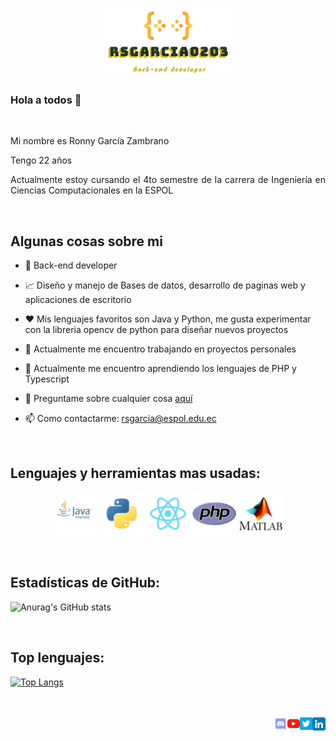 <p align="center"><a href="https://rsgarcia0203.github.io"><img width="40%" src="./assets/gh_profile_logo.png" /></a></p>

### Hola a todos 👋

<br/>

<p align="justify"> Mi nombre es Ronny García Zambrano </p>
<p align="justify"> Tengo 22 años </p>
<p align="justify"> Actualmente estoy cursando el 4to semestre de la carrera de Ingeniería en Ciencias Computacionales en la ESPOL </p>

<br/>


## **Algunas cosas sobre mi**

- 💼 Back-end developer 

- 📈 Diseño y manejo de Bases de datos, desarrollo de paginas web y aplicaciones de escritorio

- ❤️ Mis lenguajes favoritos son Java y Python, me gusta experimentar con la libreria opencv de python para diseñar nuevos proyectos

- 🔭 Actualmente me encuentro trabajando en proyectos personales

- 🌱 Actualmente me encuentro aprendiendo los lenguajes de PHP y Typescript

- 💬 Preguntame sobre cualquier cosa [aquí](https://github.com/rsgarcia0203/rsgarcia0203/issues)

- 📫 Como contactarme: rsgarcia@espol.edu.ec


<br/>

## **Lenguajes y herramientas mas usadas:**  

<p align="center">
<code><img height="70" src="https://raw.githubusercontent.com/github/explore/80688e429a7d4ef2fca1e82350fe8e3517d3494d/topics/java/java.png"></code>
<code><img height="70" src="https://raw.githubusercontent.com/github/explore/80688e429a7d4ef2fca1e82350fe8e3517d3494d/topics/python/python.png"></code>
<code><img height="70" src="https://raw.githubusercontent.com/github/explore/80688e429a7d4ef2fca1e82350fe8e3517d3494d/topics/react/react.png"></code>
<code><img height="70" src="https://raw.githubusercontent.com/github/explore/5c058a388828bb5fde0bcafd4bc867b5bb3f26f3/topics/php/php.png"></code>
<code><img height="70" src="https://raw.githubusercontent.com/github/explore/80688e429a7d4ef2fca1e82350fe8e3517d3494d/topics/matlab/matlab.png"></code>
</p>

<br/>

## **Estadísticas de GitHub:**

![Anurag's GitHub stats](https://github-readme-stats.vercel.app/api?username=rsgarcia0203&theme=github_dark&show_icons=true)

<br/>

## **Top lenguajes:**

[![Top Langs](https://github-readme-stats.vercel.app/api/top-langs/?username=rsgarcia0203&langs_count=8)](https://github.com/anuraghazra/github-readme-stats)



<br />
<br />

<a href="https://www.linkedin.com/in/rsgarcia0203/">
  <img align="right" alt="Ronny García | LinkedIn" width="21px" src="./assets/linkedin.png" />
</a>
<a href="https://www.twitter.com/ronny_garcia19">
  <img align="right" alt="Ronny García | Twitter" width="20px" src="./assets/twitter.png" />
</a>
<a href="https://www.youtube.com/channel/UCfH_seToiRmeuyc_WpuXI4A">
  <img align="right" alt="Ronny García | Youtube" width="20px" src="./assets/youtube.png" />
</a>
<a href="https://discord.gg/UgrfaY8u">
  <img align="right" alt="Ronny García | Discord Server" width="22px" src="./assets/discord.png" />
</a>

